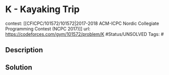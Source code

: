 # K - Kayaking Trip

contest: [[CFICPC/101572/101572|2017-2018 ACM-ICPC Nordic Collegiate Programming Contest (NCPC 2017)]]
url: https://codeforces.com/gym/101572/problem/K
#Status/UNSOLVED
Tags: #

## Description

## Solution

